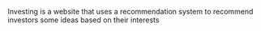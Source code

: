 Investing is a website that uses a recommendation system to recommend investors some ideas based on their interests
